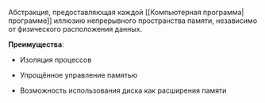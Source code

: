 Абстракция, предоставляющая каждой [[Компьютерная программа|программе]] иллюзию непрерывного пространства памяти, независимо от физического расположения данных.

**Преимущества**:

- Изоляция процессов
    
- Упрощённое управление памятью
    
- Возможность использования диска как расширения памяти
